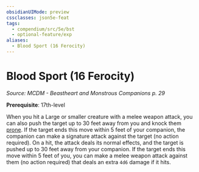 ```yaml
---
obsidianUIMode: preview
cssclasses: json5e-feat
tags:
  - compendium/src/5e/bst
  - optional-feature/exp
aliases:
  - Blood Sport (16 Ferocity)
---
```

# Blood Sport (16 Ferocity)
*Source: MCDM - Beastheart and Monstrous Companions p. 29*  

**Prerequisite**: 17th-level

When you hit a Large or smaller creature with a melee weapon attack, you can also push the target up to 30 feet away from you and knock them [prone](2-Mechanics/CLI/rules/conditions.md#prone). If the target ends this move within 5 feet of your companion, the companion can make a signature attack against the target (no action required). On a hit, the attack deals its normal effects, and the target is pushed up to 30 feet away from your companion. If the target ends this move within 5 feet of you, you can make a melee weapon attack against them (no action required) that deals an extra `4d6` damage if it hits.